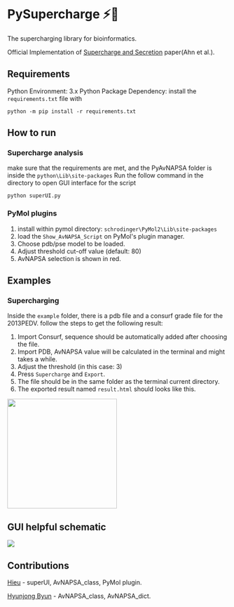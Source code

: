# PySupercharge ⚡🧬
The supercharging library for bioinformatics.

Official Implementation of [Supercharge and Secretion](#) paper(Ahn et al.).

##


## Requirements
Python Environment: 3.x
Python Package Dependency: install the `requirements.txt` file with
```
python -m pip install -r requirements.txt
```

## How to run
### Supercharge analysis
make sure that the requirements are met, and the PyAvNAPSA folder is inside the `python\Lib\site-packages`
Run the follow command in the directory to open GUI interface for the script
```
python superUI.py 
```
### PyMol plugins
1. install within pymol directory: `schrodinger\PyMol2\Lib\site-packages`
2. load the `Show_AvNAPSA_Script` on PyMol's plugin manager.
3. Choose pdb/pse model to be loaded.
4. Adjust threshold cut-off value (default: 80)
5. AvNAPSA selection is shown in red.

## Examples
### Supercharging
Inside the `example` folder, there is a pdb file and a consurf grade file for the 2013PEDV.
follow the steps to get the following result:
1. Import Consurf, sequence should be automatically added after choosing the file.
2. Import PDB, AvNAPSA value will be calculated in the terminal and might takes a while.
3. Adjust the threshold (in this case: 3)
4. Press `Supercharge` and `Export`.
5. The file should be in the same folder as the terminal current directory.
6. The exported result named `result.html` should looks like this.
<img src="https://github.com/min-hieu/PySupercharge/blob/main/img/result.png" width="250">

## GUI helpful schematic

<img src="https://github.com/min-hieu/PySupercharge/blob/main/img/label-window.png">

## Contributions
[Hieu](https://github.com/min-hieu) - superUI, AvNAPSA_class, PyMol plugin.

[Hyunjong Byun](https://github.com/bighungryjames) - AvNAPSA_class, AvNAPSA_dict.
